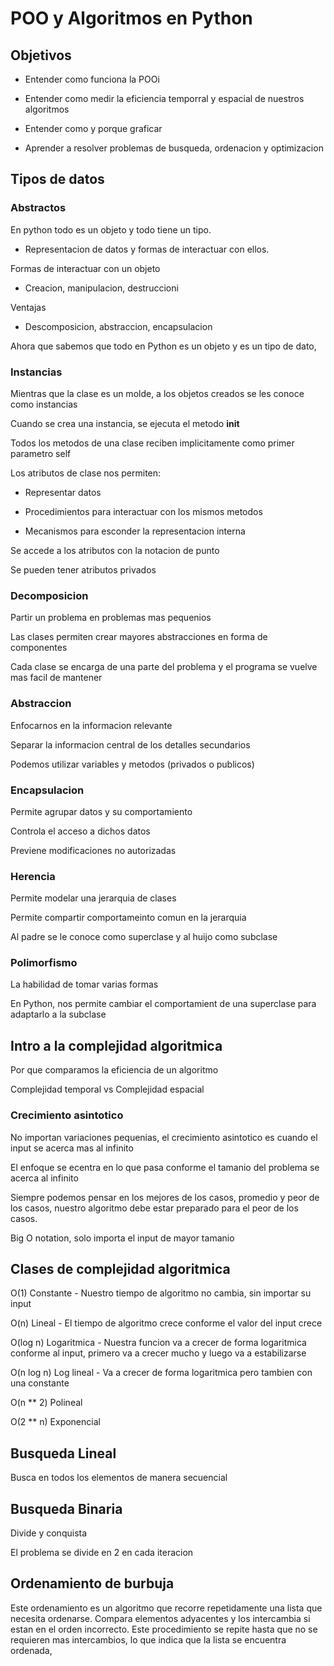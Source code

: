# POO y Algoritmos en Python

## Objetivos

- Entender como funciona la POOi

- Entender como medir la eficiencia temporral y espacial de nuestros algoritmos

- Entender como y porque graficar

- Aprender a resolver problemas de busqueda, ordenacion y optimizacion

## Tipos de datos

### Abstractos

En python todo es un objeto y todo tiene un tipo.

- Representacion de datos y formas de interactuar con ellos.

Formas de interactuar con un objeto

- Creacion, manipulacion, destruccioni

Ventajas

- Descomposicion, abstraccion, encapsulacion

Ahora que sabemos que todo en Python es un objeto y es un tipo de dato,

### Instancias

Mientras que la clase es un molde, a los objetos creados se les conoce como instancias

Cuando se crea una instancia, se ejecuta el metodo __init__

Todos los metodos de una clase reciben implicitamente como primer parametro self

Los atributos de clase nos permiten:

- Representar datos

- Procedimientos para interactuar con los mismos metodos

- Mecanismos para esconder la representacion interna

Se accede a los atributos con la notacion de punto

Se pueden tener atributos privados

### Decomposicion

Partir un problema en problemas mas pequenios

Las clases permiten crear mayores abstracciones en forma de componentes

Cada clase se encarga de una parte del problema y el programa se vuelve mas facil de mantener

### Abstraccion

Enfocarnos en la informacion relevante

Separar la informacion central de los detalles secundarios

Podemos utilizar variables y metodos (privados o publicos)

### Encapsulacion

Permite agrupar datos y su comportamiento

Controla el acceso a dichos datos

Previene modificaciones no autorizadas

### Herencia

Permite modelar una jerarquia de clases

Permite compartir comportameinto comun en la jerarquia

Al padre se le conoce como superclase y al huijo como subclase

### Polimorfismo

La habilidad de tomar varias formas

En Python, nos permite cambiar el comportamient de una superclase para adaptarlo a la subclase

## Intro a la complejidad algoritmica

Por que comparamos la eficiencia de un algoritmo

Complejidad temporal vs Complejidad espacial

### Crecimiento asintotico

No importan variaciones pequenias, el crecimiento asintotico es cuando el input se acerca mas al infinito

El enfoque se ecentra en lo que pasa conforme el tamanio del problema se acerca al infinito

Siempre podemos pensar en los mejores de los casos, promedio y peor de los casos, nuestro algoritmo debe estar preparado para el peor de los casos.

Big O notation, solo importa el input de mayor tamanio

## Clases de complejidad algoritmica

O(1) Constante - Nuestro tiempo de algoritmo no cambia, sin importar su input

O(n) Lineal - El tiempo de algoritmo crece conforme el valor del input crece

O(log n) Logaritmica - Nuestra funcion va a crecer de forma logaritmica conforme al input, primero va a crecer mucho y luego va a estabilizarse 

O(n log n) Log lineal - Va a crecer de forma logaritmica pero tambien con una constante

O(n ** 2) Polineal

O(2 ** n) Exponencial

## Busqueda Lineal

Busca en todos los elementos de manera secuencial

## Busqueda Binaria

Divide y conquista

El problema se divide en 2 en cada iteracion

## Ordenamiento de burbuja

Este ordenamiento es un algoritmo que recorre repetidamente una lista que necesita ordenarse. Compara elementos adyacentes y los intercambia si estan en el orden incorrecto. Este procedimiento se repite hasta que no se requieren mas intercambios, lo que indica que la lista se encuentra ordenada,

